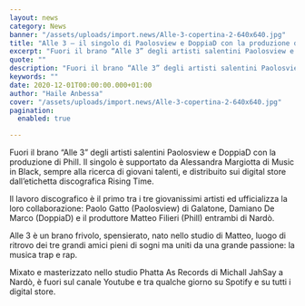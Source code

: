 ```yaml
---
layout: news
category: News
banner: "/assets/uploads/import.news/Alle-3-copertina-2-640x640.jpg"
title: "Alle 3 – il singolo di Paolosview e DoppiaD con la produzione di Phill"
excerpt: "Fuori il brano “Alle 3” degli artisti salentini Paolosview e DoppiaD con la produzione di Phill. Il singolo è supportato da Alessandra Margiotta di Music in Black, sempre alla ricerca di giovani talenti, e distribuito sui digital store dall’etichetta discografica Rising Time. Il lavoro discografico è il primo tra i tre giovanissimi artisti ed ufficializza [&hellip"
quote: ""
description: "Fuori il brano “Alle 3” degli artisti salentini Paolosview e DoppiaD con la produzione di Phill. Il singolo è supportato da Alessandra Margiotta di Music in Black, sempre alla ricerca di giovani talenti, e distribuito sui digital store dall’etichetta discografica Rising Time. Il lavoro discografico è il primo tra i tre giovanissimi artisti ed ufficializza [&hellip"
keywords: ""
date: 2020-12-01T00:00:00.000+01:00
author: "Haile Anbessa"
cover: "/assets/uploads/import.news/Alle-3-copertina-2-640x640.jpg"
pagination:
  enabled: true

---
```


Fuori il brano “Alle 3” degli artisti salentini Paolosview e DoppiaD con la produzione di Phill. Il singolo è supportato da Alessandra Margiotta di Music in Black, sempre alla ricerca di giovani talenti, e distribuito sui digital store dall’etichetta discografica Rising Time.

Il lavoro discografico è il primo tra i tre giovanissimi artisti ed ufficializza la loro collaborazione: Paolo Gatto (Paolosview) di Galatone, Damiano De Marco (DoppiaD) e il produttore Matteo Filieri (Phill) entrambi di Nardò.

Alle 3 è un brano frivolo, spensierato, nato nello studio di Matteo, luogo di ritrovo dei tre grandi amici pieni di sogni ma uniti da una grande passione: la musica trap e rap.

Mixato e masterizzato nello studio Phatta As Records di Michall JahSay a Nardò, è fuori sul canale Youtube e tra qualche giorno su Spotify e su tutti i digital store.